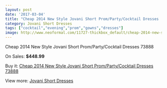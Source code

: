 ```yaml
---
layout: post
date: '2017-03-04'
title: "Cheap 2014 New Style Jovani Short Prom/Party/Cocktail Dresses  73888"
category: Jovani Short Dresses
tags: ["cocktail","evening","prom","gowns","dresses"]
image: http://www.neoformal.com/11727-thickbox_default/cheap-2014-new-style-jovani-short-prom-party-cocktail-dresses-73888.jpg
---
```

Cheap 2014 New Style Jovani Short Prom/Party/Cocktail Dresses  73888

On Sales: **$448.99**
<a href="https://www.neoformal.com/en/jovani-short-dresses-2014/4209-cheap-2014-new-style-jovani-short-prom-party-cocktail-dresses-73888.html"><amp-img layout="responsive" width="600" height="600" src="//www.neoformal.com/11727-thickbox_default/cheap-2014-new-style-jovani-short-prom-party-cocktail-dresses-73888.jpg" alt="Cheap 2014 New Style Jovani Short Prom/Party/Cocktail Dresses  73888 0" /></a>
<a href="https://www.neoformal.com/en/jovani-short-dresses-2014/4209-cheap-2014-new-style-jovani-short-prom-party-cocktail-dresses-73888.html"><amp-img layout="responsive" width="600" height="600" src="//www.neoformal.com/11728-thickbox_default/cheap-2014-new-style-jovani-short-prom-party-cocktail-dresses-73888.jpg" alt="Cheap 2014 New Style Jovani Short Prom/Party/Cocktail Dresses  73888 1" /></a>

Buy it: [Cheap 2014 New Style Jovani Short Prom/Party/Cocktail Dresses  73888](https://www.neoformal.com/en/jovani-short-dresses-2014/4209-cheap-2014-new-style-jovani-short-prom-party-cocktail-dresses-73888.html "Cheap 2014 New Style Jovani Short Prom/Party/Cocktail Dresses  73888")

View more: [Jovani Short Dresses](https://www.neoformal.com/en/54-jovani-short-dresses-2014 "Jovani Short Dresses")